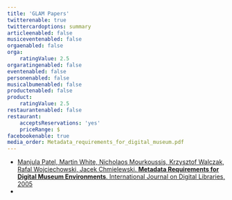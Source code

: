 ```yaml
---
title: 'GLAM Papers'
twitterenable: true
twittercardoptions: summary
articleenabled: false
musiceventenabled: false
orgaenabled: false
orga:
    ratingValue: 2.5
orgaratingenabled: false
eventenabled: false
personenabled: false
musicalbumenabled: false
productenabled: false
product:
    ratingValue: 2.5
restaurantenabled: false
restaurant:
    acceptsReservations: 'yes'
    priceRange: $
facebookenable: true
media_order: Metadata_requirements_for_digital_museum.pdf
---
```




* [Manjula Patel, Martin White, Nicholaos Mourkoussis, Krzysztof Walczak, Rafal Wojciechowski, Jacek Chmielewski. **Metadata Requirements for Digital Museum Environments**. International Journal on Digital Libraries, 2005](Metadata_requirements_for_digital_museum.pdf)
*

